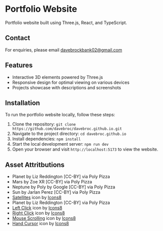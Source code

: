# Portfolio Website

Portfolio website built using Three.js, React, and TypeScript.

## Contact
For enquiries, please email <a href="mailto:davebrockbank02@gmail.com">davebrockbank02@gmail.com</a>

## Features

- Interactive 3D elements powered by Three.js
- Responsive design for optimal viewing on various devices
- Projects showcase with descriptions and screenshots
## Installation

To run the portfolio website locally, follow these steps:

1. Clone the repository: `git clone https://github.com/davebroc/davebroc.github.io.git`
2. Navigate to the project directory: `cd davebroc.github.io`
3. Install dependencies: `npm install`
4. Start the local development server: `npm run dev`
5. Open your browser and visit `http://localhost:5173` to view the website.

## Asset Attritbutions
- Planet by Liz Reddington [CC-BY] via Poly Pizza
- Mars by Zoe XR [CC-BY] via Poly Pizza
- Neptune by Poly by Google [CC-BY] via Poly Pizza
- Sun by Jarlan Perez [CC-BY] via Poly Pizza
- <a target="_blank" href="https://icons8.com/icon/57635/satellites">Satellites</a> icon by <a target="_blank" href="https://icons8.com">Icons8</a>
- Planet by Liz Reddington [CC-BY] via Poly Pizza
- <a target="_blank" href="https://icons8.com/icon/10324/left-click">Left Click</a> icon by <a target="_blank" href="https://icons8.com">Icons8</a>
- <a target="_blank" href="https://icons8.com/icon/10324/right-click">Right Click</a> icon by <a target="_blank" href="https://icons8.com">Icons8</a>
- <a target="_blank" href="https://icons8.com/icon/10331/mouse-scrolling">Mouse Scrolling</a> icon by <a target="_blank" href="https://icons8.com">Icons8</a>
- <a target="_blank" href="https://icons8.com/icon/11205/hand-cursor">Hand Cursor</a> icon by <a target="_blank" href="https://icons8.com">Icons8</a>
